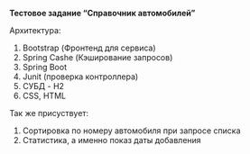 **Тестовое задание “Справочник автомобилей”**

Архитектура:

1) Bootstrap (Фронтенд для сервиса)
2) Spring Cashe (Кэширование запросов)
3) Spring Boot
4) Junit (проверка контроллера)
5) СУБД - H2
6) CSS, HTML


Так же присуствует:

1) Сортировка по номеру автомобиля при запросе списка
2) Статистика, а именно показ даты добавления